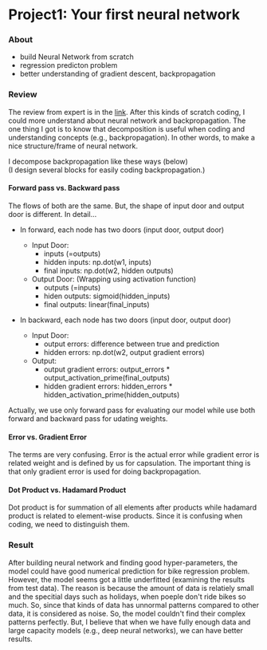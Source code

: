 # Project1: Your first neural network

### About 
   * build Neural Network from scratch
   * regression predicton problem
   * better understanding of gradient descent, backpropagation
   
### Review
The review from expert is in the [link](https://review.udacity.com/#!/reviews/359548).
After this kinds of scratch coding, I could more understand about neural network and backpropagation. The one thing I got is to know that decomposition is useful when coding and understanding concepts (e.g., backpropagation). In other words, to make a nice structure/frame of neural network. 

I decompose backpropagation like these ways (below) <br>
(I design several blocks for easily coding backpropagation.)

#### Forward pass vs. Backward pass
The flows of both are the same. But, the shape of input door and output door is different. In detail...

* In forward, each node has two doors (input door, output door)
   - Input Door: 
      - inputs (=outputs)
      - hidden inputs: np.dot(w1, inputs)
      - final inputs: np.dot(w2, hidden outputs) 
   - Output Door: (Wrapping using activation function)
      - outputs (=inputs)
      - hiden outputs: sigmoid(hidden_inputs)
      - final outputs: linear(final_inputs)

* In backward, each node has two doors (input door, output door)
   - Input Door: 
      - output errors: difference between true and prediction
      - hidden errors: np.dot(w2, output gradient errors)
   - Output:
      - output gradient errors: output_errors * output_activation_prime(final_outputs)
      - hidden gradient errors: hidden_errors * hidden_activation_prime(hidden_outputs)
	  
Actually, we use only forward pass for evaluating our model while use both forward and backward pass for udating weights. 

#### Error vs. Gradient Error
The terms are very confusing. Error is the actual error while gradient error is related weight and is defined by us for capsulation. The important thing is that only gradient error is used for doing backpropagation. 

#### Dot Product vs. Hadamard Product
Dot product is for summation of all elements after products while hadamard product is related to element-wise products. Since it is confusing when coding, we need to distinguish them. 

### Result
After building neural network and finding good hyper-parameters, the model could have good numerical prediction for bike regression problem. However, the model seems got a little underfitted (examining the results from test data). The reason is because the amount of data is relatiely small and the specitial days such as holidays, when poeple don't ride bikes so much. So, since that kinds of data has unnormal patterns compared to other data, it is considered as noise. So, the model couldn't find their complex patterns perfectly. But, I believe that when we have fully enough data and large capacity models (e.g., deep neural networks), we can have better results.  






